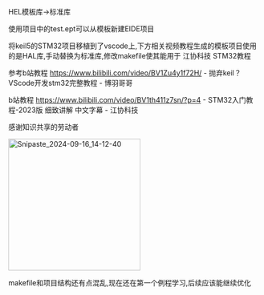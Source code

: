 HEL模板库->标准库

使用项目中的test.ept可以从模板新建EIDE项目

将keil5的STM32项目移植到了vscode上,下方相关视频教程生成的模板项目使用的是HAL库,手动替换为标准库,修改makefile使其能用于 江协科技 STM32教程

参考b站教程  https://www.bilibili.com/video/BV1Zu4y1f72H/  -  抛弃keil？VScode开发stm32完整教程 - 博羽哥哥

b站教程  https://www.bilibili.com/video/BV1th411z7sn/?p=4  -  STM32入门教程-2023版 细致讲解 中文字幕 - 江协科技

感谢知识共享的劳动者


<img width="263" alt="Snipaste_2024-09-16_14-12-40" src="https://github.com/user-attachments/assets/fdae8396-1acf-4d45-8db0-5a5621dab223">

makefile和项目结构还有点混乱,现在还在第一个例程学习,后续应该能继续优化
